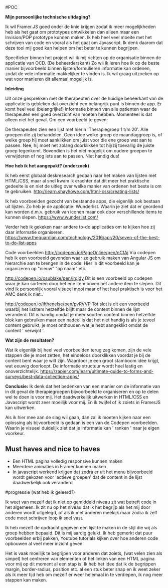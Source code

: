 #POC

<b>Mijn persoonlijke technische uitdaging?</b>

Ik wil Framer.JS goed onder de knie krijgen zodat ik meer mogelijkheden heb als het gaat om prototypes ontwikkelen dan alleen maar een Invision/POP prototype kunnen maken. Ik heb heel veel moeite met het schrijven van code en vooral als het gaat om Javascript. Ik denk daarom dat deze tool mij goed kan helpen om het beter te kunnen begrijpen. 

Specifieker binnen het project wil ik mij richten op de organisatie binnen de applicatie van OCD. (De beheerderskant) Zo wil ik leren hoe ik op de beste manier bijvoorbeeld binnen lijsten/formulieren informatie kan ordenen, zodat de vele informatie makkelijker te vinden is. Ik wil graag uitzoeken op wat voor manieren dit allemaal mogelijk is. 

<b>Inleiding</b>

Uit onze gesprekken met de therapeuten over de huidige beheerkant van de applicatie is gebleken dat overzicht een belangrijk punt is binnen de app. Er komt heel veel (belangrijke!) informatie binnen van alle patienten waar de therapeuten een goed overzicht van moeten hebben. Momenteel is dat alleen niet het geval. Om een voorbeeld te geven:

De therapeuten zien een lijst met hierin 'Therapiegroep 1 t/m 20'. Alle groepen die zij behandelen. Geen idee welke groep de maandaggroep is, of welke groep hij moet aanklikken om juist voor die ene groep wat aan te passen. Nee, hij moet net zolang doorklikken tot hij/zij toevallig de juiste groep tegenkomt. Bovendien is het niet mogelijk om oudere groepen te verwijderen of nog iets aan te passen. Niet handig dus!

<b>Hoe heb ik het aangepakt? (onderzoek)</b>

Ik heb eerst globaal deskresearch gedaan naar het maken van lijsten met HTML/CSS, maar al snel kwam ik erachter dat dit meer het praktische gedeelte is en niet de uitleg over welke manier van ordenen het beste is om te gebruiken. 
http://learn.shayhowe.com/html-css/creating-lists/

Ik heb voorbeelden gezocht van bestaande apps, die eigenlijk ook bestaan uit lijsten. Zo heb je de applicatie: Wunderlist. Waarin je ziet dat er geordend kan worden d.m.v. gebruik van iconen maar ook door verschillende items te kunnen slepen.
https://www.wunderlist.com/

Verder heb ik gekeken naar andere to-do applicaties om te kijken hoe zij daar informatie organiseren. 
https://www.theguardian.com/technology/2016/apr/20/seven-of-the-best-to-do-list-apps

Code voorbeelden
http://codepen.io/PageOnline/pen/nCfAj Via codepen heb ik een voorbeeld gevonden waar ze gebruik maken van Angular JS om hierarchie aan te brengen in de code. Hier in dit voorbeeld kan je organizeren op "nieuw" "op naam" etc. 

http://codepen.io/osublake/pen/jrqjdy Dit is een voorbeeld op codepen waar je kan sorteren door het ene item boven het andere item te slepen. Dit vind ik persoonlijk vooral visueel mooi maar of het heel praktisch is voor het AMC denk ik niet..

http://codepen.io/ifthenelse/pen/pvRVVP Tot slot is dit een voorbeeld waarbij het listitem hetzelfde blijft maar de content binnen de lijst veranderd. Dit is handig omdat je meer soorten content binnen hetzelfde blok kan gebruiken maar een nadeel is dat het niet handig is als je teveel content gebruikt, je moet onthouden wat je hebt aangeklikt omdat de content ' verwijnt '.


<b>Wat zijn de resultaten?</b>

Wat ik eigenlijk bij heel veel voorbeelden terug zag komen, zijn de vele stappen die je moet zetten, het eindeloos doorklikken voordat je bij de content bent waar je wilt zijn. Waardoor je een groot stamboom idee krijgt, wat eeuwig doorloopt. De informatie structuur wordt heel lastig en onoverzichtelijk. 
https://zapier.com/learn/ultimate-guide-to-forms-and-surveys/best-data-collection-apps/

<b>Conclusie:</b>
Ik denk dat het bedenken van een manier om de informatie van in dit geval de therapiegroepen bijvoorbeeld te organiseren en op te delen wel te doen is voor mij. Het daadwerkelijk uitwerken in HTML/CSS en Javascript wordt zeer moeilijk voor mij. En ik twijfel of ik zoiets in FramerJS kan uitwerken. 

Als ik hier mee aan de slag wil gaan, dan zal ik moeten kijken naar een oplossing als bijvoorbeeld is gedaan is een van de Codepen voorbeelden. Waarin je visueel duidelijk ziet dat je informatie kan ' ranken ' naar je eigen voorkeur. 

## Must haves and nice to haves
<ul><li>Een HTML pagina volledig responsive kunnen maken</li>
<li>Meerdere animaties in Framer kunnen maken</li>
<li>In javascript werkend krijgen dat zodra er uit het menu bijvoorbeeld wordt gekozen voor 'actieve groepen' dat de content in de lijst daadwerkelijk ook veranderd</li></ul>

#progressie (wat heb ik geleerd?)
<p> Ik weet van mezelf dat ik niet op gemiddeld niveau zit wat betreft code in het algemeen. Ik zit nu op het niveau dat ik het begrijp als het mij door anderen wordt uitgelegd, of als ik met anderen meekijk maar zodra ik zelf code moet schrijven loop ik snel vast.</p>
<p> Ik heb mezelf de opdracht gegeven een lijst te maken in de stijl die wij als groep hebben bepaald. Dit is mij aardig gelukt. Ik heb gemerkt dat puur voorbeelden erbij pakken, Youtube tutorials kijken over hoe anderen code opbouwen al veel meer inzicht geven.</p>
<p>Het is vaak moeilijk te begrijpen voor anderen dat zoiets, (wat velen zien als simpel) het centreren van elementen of het linken van een HTML pagina voor mij op dit moment al een stap is. Ik heb het idee dat ik de begrippen margin, border-radius, position etc. al een stuk beter snap en ik weet zeker als ik meer tijd heb om mezelf er weer helemaal in te verdiepen, ik nog meer stappen kan maken.</p> 
